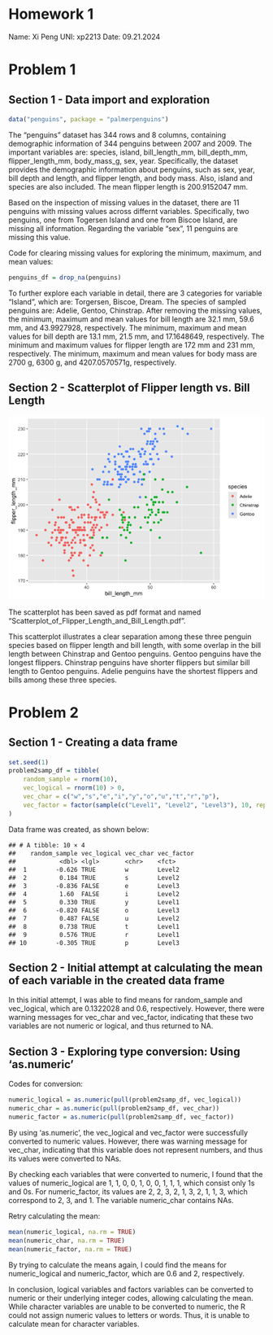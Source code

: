 Homework 1
================

Name: Xi Peng UNI: xp2213 Date: 09.21.2024

# Problem 1

## Section 1 - Data import and exploration

``` r
data("penguins", package = "palmerpenguins")
```

The “penguins” dataset has 344 rows and 8 columns, containing
demographic information of 344 penguins between 2007 and 2009. The
important variables are: species, island, bill_length_mm, bill_depth_mm,
flipper_length_mm, body_mass_g, sex, year. Specifically, the dataset
provides the demographic information about penguins, such as sex, year,
bill depth and length, and flipper length, and body mass. Also, island
and species are also included. The mean flipper length is 200.9152047
mm.

Based on the inspection of missing values in the dataset, there are 11
penguins with missing values across differnt variables. Specifically,
two penguins, one from Togersen Island and one from Biscoe Island, are
missing all information. Regarding the variable “sex”, 11 penguins are
missing this value.

Code for clearing missing values for exploring the minimum, maximum, and
mean values:

``` r
penguins_df = drop_na(penguins)
```

To further explore each variable in detail, there are 3 categories for
variable “Island”, which are: Torgersen, Biscoe, Dream. The species of
sampled penguins are: Adelie, Gentoo, Chinstrap. After removing the
missing values, the minimum, maximum and mean values for bill length are
32.1 mm, 59.6 mm, and 43.9927928, respectively. The minimum, maximum and
mean values for bill depth are 13.1 mm, 21.5 mm, and 17.1648649,
respectively. The minimum and maximum values for flipper length are 172
mm and 231 mm, respectively. The minimum, maximum and mean values for
body mass are 2700 g, 6300 g, and 4207.0570571g, respectively.

## Section 2 - Scatterplot of Flipper length vs. Bill Length

![](P8105-HW1_files/figure-gfm/unnamed-chunk-5-1.png)<!-- -->

The scatterplot has been saved as pdf format and named
“Scatterplot_of_Flipper_Length_and_Bill_Length.pdf”.

This scatterplot illustrates a clear separation among these three
penguin species based on flipper length and bill length, with some
overlap in the bill length between Chinstrap and Gentoo penguins. Gentoo
penguins have the longest flippers. Chinstrap penguins have shorter
flippers but similar bill length to Gentoo penguins. Adelie penguins
have the shortest flippers and bills among these three species.

# Problem 2

## Section 1 - Creating a data frame

``` r
set.seed(1)
problem2samp_df = tibble(
    random_sample = rnorm(10),
    vec_logical = rnorm(10) > 0,
    vec_char = c("w","s","e","i","y","o","u","t","r","p"),
    vec_factor = factor(sample(c("Level1", "Level2", "Level3"), 10, replace = TRUE))
)
```

Data frame was created, as shown below:

    ## # A tibble: 10 × 4
    ##    random_sample vec_logical vec_char vec_factor
    ##            <dbl> <lgl>       <chr>    <fct>     
    ##  1        -0.626 TRUE        w        Level2    
    ##  2         0.184 TRUE        s        Level2    
    ##  3        -0.836 FALSE       e        Level3    
    ##  4         1.60  FALSE       i        Level2    
    ##  5         0.330 TRUE        y        Level1    
    ##  6        -0.820 FALSE       o        Level3    
    ##  7         0.487 FALSE       u        Level2    
    ##  8         0.738 TRUE        t        Level1    
    ##  9         0.576 TRUE        r        Level1    
    ## 10        -0.305 TRUE        p        Level3

## Section 2 - Initial attempt at calculating the mean of each variable in the created data frame

In this initial attempt, I was able to find means for random_sample and
vec_logical, which are 0.1322028 and 0.6, respectively. However, there
were warning messages for vec_char and vec_factor, indicating that these
two variables are not numeric or logical, and thus returned to NA.

## Section 3 - Exploring type conversion: Using ‘as.numeric’

Codes for conversion:

``` r
numeric_logical = as.numeric(pull(problem2samp_df, vec_logical))
numeric_char = as.numeric(pull(problem2samp_df, vec_char))
numeric_factor = as.numeric(pull(problem2samp_df, vec_factor))
```

By using ‘as.numeric’, the vec_logical and vec_factor were successfully
converted to numeric values. However, there was warning message for
vec_char, indicating that this variable does not represent numbers, and
thus its values were converted to NAs.

By checking each variables that were converted to numeric, I found that
the values of numeric_logical are 1, 1, 0, 0, 1, 0, 0, 1, 1, 1, which
consist only 1s and 0s. For numeric_factor, its values are 2, 2, 3, 2,
1, 3, 2, 1, 1, 3, which correspond to 2, 3, and 1. The variable
numeric_char contains NAs.

Retry calculating the mean:

``` r
mean(numeric_logical, na.rm = TRUE)
mean(numeric_char, na.rm = TRUE)
mean(numeric_factor, na.rm = TRUE)
```

By trying to calculate the means again, I could find the means for
numeric_logical and numeric_factor, which are 0.6 and 2, respectively.

In conclusion, logical variables and factors variables can be converted
to numeric or their underlying integer codes, allowing calculating the
mean. While character variables are unable to be converted to numeric,
the R could not assign numeric values to letters or words. Thus, it is
unable to calculate mean for character variables.
